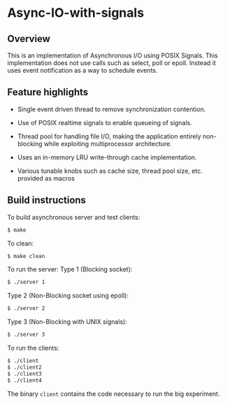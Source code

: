 # Async-IO-with-signals

## Overview

This is an implementation of Asynchronous I/O using POSIX Signals. This implementation does not use calls such as select, poll or epoll. Instead it uses event notification as a way to schedule events.

## Feature highlights

* Single event driven thread to remove synchronization contention.

* Use of POSIX realtime signals to enable queueing of signals.

* Thread pool for handling file I/O, making the application entirely non-blocking while exploiting multiprocessor architecture.

* Uses an in-memory LRU write-through cache implementation.

* Various tunable knobs such as cache size, thread pool size, etc. provided as macros

## Build instructions

To build asynchronous server and test clients:

```bash
$ make
```
To clean:

```bash
$ make clean
```
To run the server:
Type 1 (Blocking socket): 
```bash
$ ./server 1
```
Type 2 (Non-Blocking socket using epoll):
```bash
$ ./server 2
```
Type 3 (Non-Blocking with UNIX signals):
```bash
$ ./server 3
```

To run the clients:

```bash
$ ./client
$ ./client2
$ ./client3
$ ./client4
```
The binary `client` contains the code necessary to run the big experiment. 
